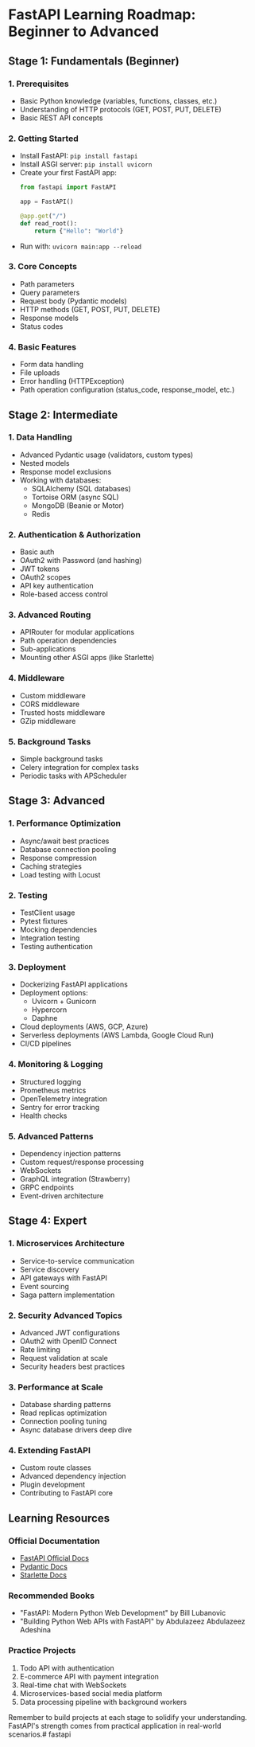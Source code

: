 # FastAPI Learning Roadmap: Beginner to Advanced

## Stage 1: Fundamentals (Beginner)

### 1. Prerequisites
- Basic Python knowledge (variables, functions, classes, etc.)
- Understanding of HTTP protocols (GET, POST, PUT, DELETE)
- Basic REST API concepts

### 2. Getting Started
- Install FastAPI: `pip install fastapi`
- Install ASGI server: `pip install uvicorn`
- Create your first FastAPI app:
  ```python
  from fastapi import FastAPI
  
  app = FastAPI()
  
  @app.get("/")
  def read_root():
      return {"Hello": "World"}
  ```
- Run with: `uvicorn main:app --reload`

### 3. Core Concepts
- Path parameters
- Query parameters
- Request body (Pydantic models)
- HTTP methods (GET, POST, PUT, DELETE)
- Response models
- Status codes

### 4. Basic Features
- Form data handling
- File uploads
- Error handling (HTTPException)
- Path operation configuration (status_code, response_model, etc.)

## Stage 2: Intermediate

### 1. Data Handling
- Advanced Pydantic usage (validators, custom types)
- Nested models
- Response model exclusions
- Working with databases:
  - SQLAlchemy (SQL databases)
  - Tortoise ORM (async SQL)
  - MongoDB (Beanie or Motor)
  - Redis

### 2. Authentication & Authorization
- Basic auth
- OAuth2 with Password (and hashing)
- JWT tokens
- OAuth2 scopes
- API key authentication
- Role-based access control

### 3. Advanced Routing
- APIRouter for modular applications
- Path operation dependencies
- Sub-applications
- Mounting other ASGI apps (like Starlette)

### 4. Middleware
- Custom middleware
- CORS middleware
- Trusted hosts middleware
- GZip middleware

### 5. Background Tasks
- Simple background tasks
- Celery integration for complex tasks
- Periodic tasks with APScheduler

## Stage 3: Advanced

### 1. Performance Optimization
- Async/await best practices
- Database connection pooling
- Response compression
- Caching strategies
- Load testing with Locust

### 2. Testing
- TestClient usage
- Pytest fixtures
- Mocking dependencies
- Integration testing
- Testing authentication

### 3. Deployment
- Dockerizing FastAPI applications
- Deployment options:
  - Uvicorn + Gunicorn
  - Hypercorn
  - Daphne
- Cloud deployments (AWS, GCP, Azure)
- Serverless deployments (AWS Lambda, Google Cloud Run)
- CI/CD pipelines

### 4. Monitoring & Logging
- Structured logging
- Prometheus metrics
- OpenTelemetry integration
- Sentry for error tracking
- Health checks

### 5. Advanced Patterns
- Dependency injection patterns
- Custom request/response processing
- WebSockets
- GraphQL integration (Strawberry)
- GRPC endpoints
- Event-driven architecture

## Stage 4: Expert

### 1. Microservices Architecture
- Service-to-service communication
- Service discovery
- API gateways with FastAPI
- Event sourcing
- Saga pattern implementation

### 2. Security Advanced Topics
- Advanced JWT configurations
- OAuth2 with OpenID Connect
- Rate limiting
- Request validation at scale
- Security headers best practices

### 3. Performance at Scale
- Database sharding patterns
- Read replicas optimization
- Connection pooling tuning
- Async database drivers deep dive

### 4. Extending FastAPI
- Custom route classes
- Advanced dependency injection
- Plugin development
- Contributing to FastAPI core

## Learning Resources

### Official Documentation
- [FastAPI Official Docs](https://fastapi.tiangolo.com/)
- [Pydantic Docs](https://pydantic-docs.helpmanual.io/)
- [Starlette Docs](https://www.starlette.io/)

### Recommended Books
- "FastAPI: Modern Python Web Development" by Bill Lubanovic
- "Building Python Web APIs with FastAPI" by Abdulazeez Abdulazeez Adeshina

### Practice Projects
1. Todo API with authentication
2. E-commerce API with payment integration
3. Real-time chat with WebSockets
4. Microservices-based social media platform
5. Data processing pipeline with background workers

Remember to build projects at each stage to solidify your understanding. FastAPI's strength comes from practical application in real-world scenarios.#   f a s t a p i  
 